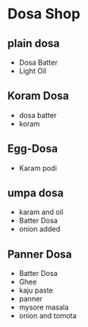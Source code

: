 # Dosa Shop
## plain dosa

* Dosa Batter
* Light Oil

## Koram Dosa
* dosa batter
* koram
## Egg-Dosa
* Karam podi

## umpa dosa
* karam and oil
* Batter Dosa
* onion added

## Panner Dosa
* Batter Dosa
* Ghee
* kaju paste
* panner
* mysore masala
* onion and tomota